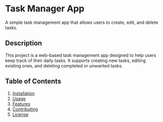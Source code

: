 # Task Manager App
A simple task management app that allows users to create, edit, and delete tasks.
## Description
This project is a web-based task management app designed to help users keep track of their daily tasks. 
It supports creating new tasks, editing existing ones, and deleting completed or unwanted tasks.
## Table of Contents
1. [Installation](#installation)
2. [Usage](#usage)
3. [Features](#features)
4. [Contributing](#contributing)
5. [License](#license)

